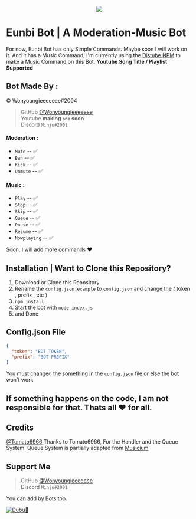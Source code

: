<div align="center"><img src="https://cdn.discordapp.com/avatars/819341621396766780/a0b1b2bdfddf8baea492812b3bac23fd.png?size=256"></div>

# Eunbi Bot | A Moderation-Music Bot

For now, Eunbi Bot has only Simple Commands. Maybe soon I will work on it. And it has a Music Command, I'm currently using the [Distube NPM](https://github.com/distubejs) to make a Music Command on this Bot. **Youtube Song Title / Playlist Supported**

## Bot Made By :
© Wonyoungieeeeeee#2004

> GitHub [@Wonyoungieeeeeee][my github]  
> Youtube **making `one` soon**  
> Discord `Minju#2001`  


#### Moderation :

- `Mute` -- ✅
- `Ban` -- ✅
- `Kick` -- ✅
- `Unmute` -- ✅

#### Music :

- `Play` -- ✅
- `Stop` -- ✅
- `Skip` -- ✅
- `Queue` -- ✅
- `Pause` -- ✅
- `Resume` -- ✅
- `Nowplaying` -- ✅

Soon, I will add more commands ❤️


## Installation | Want to Clone this Repository?

1. Download or Clone this Repository
2. Rename the `config.json.example` to `config.json` and change the ( token , prefix , etc )
3. `npm install`
4. Start the bot with `node index.js`
5. and Done


## Config.json File
```json
{
  "token": "BOT TOKEN",
  "prefix": "BOT PREFIX"
}
```
You must changed the something in the `config.json` file or else the bot won't work


## If something happens on the code, I am not responsible for that. Thats all ❤️ for all.

## Credits

[@Tomato6966](https://github.com/Tomato6966) Thanks to Tomato6966, For the Handler and the Queue System. Queue System is partially adapted from [Musicium](https://github.com/Tomato6966/Musicium)

## Support Me
> GitHub [@Wonyoungieeeeeee][my github]  
> Discord `Minju#2001`  

You can add by Bots too.

[![Dubu🦅](https://cdn.discordapp.com/attachments/830149319486996511/830457067952406564/pure-white-background-85a2a7fd.jpg)](https://discord.com/oauth2/authorize?client_id=827431638673260564&scope=bot&permissions=3206256)

[my github]: https://github.com/Wonyoungieeeeeee
